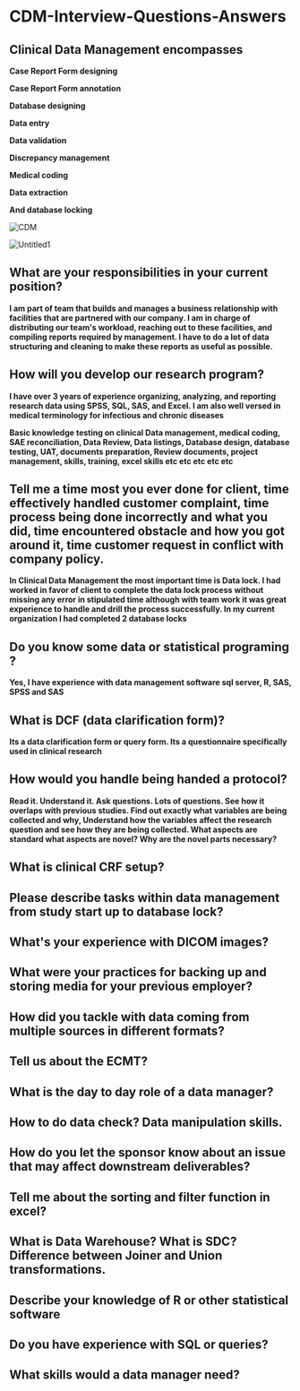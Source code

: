 # CDM-Interview-Questions-Answers


## Clinical Data Management encompasses

**Case Report Form designing** 

**Case Report Form annotation** 

**Database designing** 

**Data entry** 

**Data validation** 

**Discrepancy management** 

**Medical coding** 

**Data extraction** 

**And database locking**


![CDM](https://user-images.githubusercontent.com/99203797/169294072-974ae07f-b1ea-4230-af2a-a0eb07bc05f0.jpg)


![Untitled1](https://user-images.githubusercontent.com/99203797/169308608-db227e5a-3fed-439c-95cc-6daa5ba4db2a.jpg)



## What are your responsibilities in your current position?

**I am part of team that builds and manages a business relationship with facilities that are partnered with our company. I am in charge of distributing our team's workload, reaching out to these facilities, and compiling reports required by management. I have to do a lot of data structuring and cleaning to make these reports as useful as possible.**



## How will you develop our research program?

**I have over 3 years of experience organizing, analyzing, and reporting research data using SPSS, SQL, SAS, and Excel. I am also well versed in medical terminology for infectious and chronic diseases**

**Basic knowledge testing on clinical Data management, medical coding, SAE reconciliation, Data Review, Data listings, Database design, database testing, UAT, documents preparation, Review documents, project management, skills, training, excel skills etc etc etc etc etc**


## Tell me a time most you ever done for client, time effectively handled customer complaint, time process being done incorrectly and what you did, time encountered obstacle and how you got around it, time customer request in conflict with company policy.

**In Clinical Data Management the most important time is Data lock. I had worked in favor of client to complete the data lock process without missing any error in stipulated time although with team work it was great experience to handle and drill the process successfully. In my current organization I had completed 2 database locks**

## Do you know some data or statistical programing ?

**Yes, I have experience with data management software sql server, R, SAS, SPSS and SAS**


## What is DCF (data clarification form)?

**Its a data clarification form or query form. Its a questionnaire specifically used in clinical research**

## How would you handle being handed a protocol?

**Read it. Understand it. Ask questions. Lots of questions. See how it overlaps with previous studies. Find out exactly what variables are being collected and why, Understand how the variables affect the research question and see how they are being collected. What aspects are standard what aspects are novel? Why are the novel parts necessary?**


## What is clinical CRF setup?

## Please describe tasks within data management from study start up to database lock?

## What's your experience with DICOM images?

## What were your practices for backing up and storing media for your previous employer?

## How did you tackle with data coming from multiple sources in different formats?

## Tell us about the ECMT?

## What is the day to day role of a data manager?

## How to do data check? Data manipulation skills.

## How do you let the sponsor know about an issue that may affect downstream deliverables?

## Tell me about the sorting and filter function in excel?

## What is Data Warehouse? What is SDC? Difference between Joiner and Union transformations.

## Describe your knowledge of R or other statistical software

## Do you have experience with SQL or queries?

## What skills would a data manager need?











